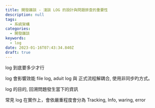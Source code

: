```yaml
---
title: 開發雜談 - 淺談 LOG 的設計與問題排查的重要性
description: null
tags:
  - 系統架構
categories:
  - 開發雜談
keywords:
  - log
date: 2023-01-16T07:43:34.840Z
draft: true
---
```



<!-- more -->



log 到底要多少才行

log 會影響效能
    file log, aduit log 
 與 正式流程解耦合, 使用非同步旳方式。

log 的目的, 回溯問題發生當下的資訊

常見 log 在實作上，會依嚴重程度會分為 Tracking, Info, waring, error 